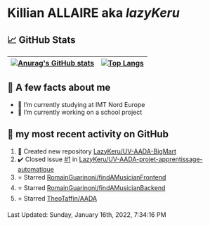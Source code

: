 # **Killian ALLAIRE** aka _lazyKeru_

## 📈 GitHub Stats

| [![Anurag's GitHub stats](https://github-readme-stats.vercel.app/api?username=LazyKeru&theme=graywhite&show_icons=true)](https://github.com/anuraghazra/github-readme-stats) | [![Top Langs](https://github-readme-stats.vercel.app/api/top-langs/?username=LazyKeru)](https://github.com/anuraghazra/github-readme-stats)  
|---|---|

## 📣 A few facts about me

- 🌱 I’m currently studying at IMT Nord Europe
- 🔭 I’m currently working on a school project

## 🌱 my most recent activity on GitHub

<!--RECENT_ACTIVITY:start-->
1. 📔 Created new repository [LazyKeru/UV-AADA-BigMart](https://github.com/LazyKeru/UV-AADA-BigMart)
2. ✔️ Closed issue [#1](https://github.com/LazyKeru/UV-AADA-projet-apprentissage-automatique/issues/1) in [LazyKeru/UV-AADA-projet-apprentissage-automatique](https://github.com/LazyKeru/UV-AADA-projet-apprentissage-automatique)
3. ⭐ Starred [RomainGuarinoni/findAMusicianFrontend](https://github.com/RomainGuarinoni/findAMusicianFrontend)
4. ⭐ Starred [RomainGuarinoni/findAMusicianBackend](https://github.com/RomainGuarinoni/findAMusicianBackend)
5. ⭐ Starred [TheoTaffin/AADA](https://github.com/TheoTaffin/AADA)
<!--RECENT_ACTIVITY:end-->

<!--RECENT_ACTIVITY:last_update-->
Last Updated: Sunday, January 16th, 2022, 7:34:16 PM
<!--RECENT_ACTIVITY:last_update_end-->


<!--
**LazyKeru/LazyKeru** is a ✨ _special_ ✨ repository because its `README.md` (this file) appears on your GitHub profile.

Here are some ideas to get you started:

- 🔭 I’m currently working on ...
- 🌱 I’m currently learning ...
- 👯 I’m looking to collaborate on ...
- 🤔 I’m looking for help with ...
- 💬 Ask me about ...
- 📫 How to reach me: ...
- 😄 Pronouns: ...
- ⚡ Fun fact: ...
-->
